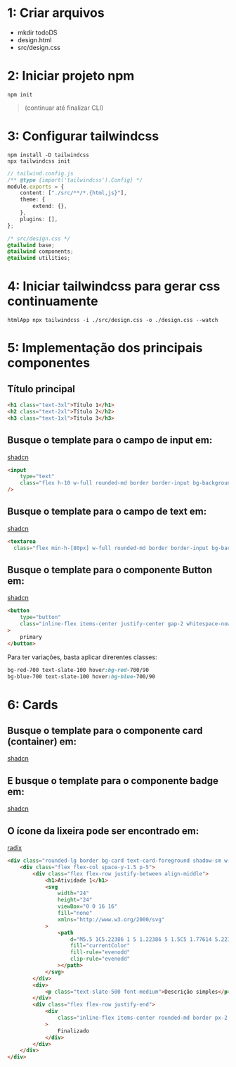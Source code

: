 # 1: Criar arquivos

-   mkdir todoDS
-   design.html
-   src/design.css

# 2: Iniciar projeto npm

```node
npm init
```

> (continuar até finalizar CLI)

# 3: Configurar tailwindcss

```node
npm install -D tailwindcss
npx tailwindcss init

```

```typescript
// tailwind.config.js
/** @type {import('tailwindcss').Config} */
module.exports = {
    content: ["./src/**/*.{html,js}"],
    theme: {
        extend: {},
    },
    plugins: [],
};
```

```css
/* src/design.css */
@tailwind base;
@tailwind components;
@tailwind utilities;
```

# 4: Iniciar tailwindcss para gerar css continuamente

```node
htmlApp npx tailwindcss -i ./src/design.css -o ./design.css --watch
```

# 5: Implementação dos principais componentes

## Título principal

```html
<h1 class="text-3xl">Título 1</h1>
<h2 class="text-2xl">Título 2</h2>
<h3 class="text-1xl">Título 3</h3>
```

## Busque o template para o campo de input em:

[shadcn](https://ui.shadcn.com/docs/components/input)

```html
<input
    type="text"
    class="flex h-10 w-full rounded-md border border-input bg-background px-3 py-2 text-base ring-offset-background file:border-0 file:bg-transparent file:text-sm file:font-medium file:text-foreground placeholder:text-muted-foreground focus-visible:outline-none focus-visible:ring-2 focus-visible:ring-ring focus-visible:ring-offset-2 disabled:cursor-not-allowed disabled:opacity-50 md:text-sm"
/>
```

## Busque o template para o campo de text em:
[shadcn](https://ui.shadcn.com/docs/components/textarea)
```html
<textarea
  class="flex min-h-[80px] w-full rounded-md border border-input bg-background px-3 py-2 text-base ring-offset-background placeholder:text-muted-foreground focus-visible:outline-none focus-visible:ring-2 focus-visible:ring-ring focus-visible:ring-offset-2 disabled:cursor-not-allowed disabled:opacity-50 md:text-sm" />
```

## Busque o template para o componente Button em:

[shadcn](https://ui.shadcn.com/docs/components/button)

```html
<button
    type="button"
    class="inline-flex items-center justify-center gap-2 whitespace-nowrap rounded-md text-sm font-medium ring-offset-background transition-colors focus-visible:outline-none focus-visible:ring-2 focus-visible:ring-ring focus-visible:ring-offset-2 disabled:pointer-events-none disabled:opacity-50 [&_svg]:pointer-events-none [&_svg]:size-4 [&_svg]:shrink-0 bg-slate-700 text-slate-300 hover:bg-slate-700/90 h-10 px-4 py-2"
>
    primary
</button>
```

Para ter variações, basta aplicar direrentes classes:

```css
bg-red-700 text-slate-100 hover:bg-red-700/90
bg-blue-700 text-slate-100 hover:bg-blue-700/90
```

# 6: Cards

## Busque o template para o componente card (container) em:
[shadcn](https://ui.shadcn.com/docs/components/card)

## E busque o template para o componente badge em:
[shadcn](https://ui.shadcn.com/docs/components/badge)

## O ícone da lixeira pode ser encontrado em:
[radix](https://www.radix-ui.com/icons)

```html
<div class="rounded-lg border bg-card text-card-foreground shadow-sm w-8/12">
    <div class="flex flex-col space-y-1.5 p-5">
        <div class="flex flex-row justify-between align-middle">
            <h1>Atividade 1</h1>
            <svg
                width="24"
                height="24"
                viewBox="0 0 16 16"
                fill="none"
                xmlns="http://www.w3.org/2000/svg"
            >
                <path
                    d="M5.5 1C5.22386 1 5 1.22386 5 1.5C5 1.77614 5.22386 2 5.5 2H9.5C9.77614 2 10 1.77614 10 1.5C10 1.22386 9.77614 1 9.5 1H5.5ZM3 3.5C3 3.22386 3.22386 3 3.5 3H5H10H11.5C11.7761 3 12 3.22386 12 3.5C12 3.77614 11.7761 4 11.5 4H11V12C11 12.5523 10.5523 13 10 13H5C4.44772 13 4 12.5523 4 12V4L3.5 4C3.22386 4 3 3.77614 3 3.5ZM5 4H10V12H5V4Z"
                    fill="currentColor"
                    fill-rule="evenodd"
                    clip-rule="evenodd"
                ></path>
            </svg>
        </div>
        <div>
            <p class="text-slate-500 font-medium">Descrição simples</p>
        </div>
        <div class="flex flex-row justify-end">
            <div
                class="inline-flex items-center rounded-md border px-2.5 py-0.5 text-xs font-light transition-colors focus:outline-none focus:ring-2 focus:ring-ring focus:ring-offset-2 bg-green-500 text-whiteh"
            >
                Finalizado
            </div>
        </div>
    </div>
</div>
```
